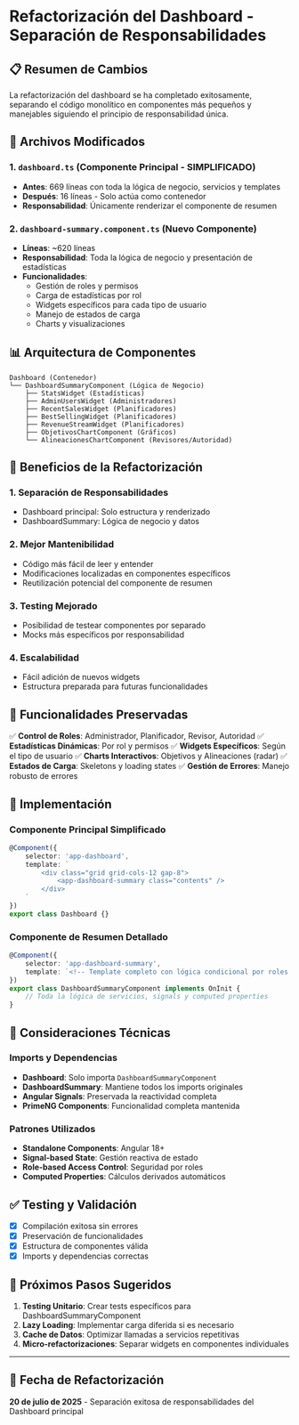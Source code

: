 # Refactorización del Dashboard - Separación de Responsabilidades

## 📋 Resumen de Cambios

La refactorización del dashboard se ha completado exitosamente, separando el código monolítico en componentes más pequeños y manejables siguiendo el principio de responsabilidad única.

## 🔧 Archivos Modificados

### 1. `dashboard.ts` (Componente Principal - SIMPLIFICADO)
- **Antes**: 669 líneas con toda la lógica de negocio, servicios y templates
- **Después**: 16 líneas - Solo actúa como contenedor
- **Responsabilidad**: Únicamente renderizar el componente de resumen

### 2. `dashboard-summary.component.ts` (Nuevo Componente)
- **Líneas**: ~620 líneas
- **Responsabilidad**: Toda la lógica de negocio y presentación de estadísticas
- **Funcionalidades**:
  - Gestión de roles y permisos
  - Carga de estadísticas por rol
  - Widgets específicos para cada tipo de usuario
  - Manejo de estados de carga
  - Charts y visualizaciones

## 📊 Arquitectura de Componentes

```
Dashboard (Contenedor)
└── DashboardSummaryComponent (Lógica de Negocio)
    ├── StatsWidget (Estadísticas)
    ├── AdminUsersWidget (Administradores)
    ├── RecentSalesWidget (Planificadores)
    ├── BestSellingWidget (Planificadores)
    ├── RevenueStreamWidget (Planificadores)
    ├── ObjetivosChartComponent (Gráficos)
    └── AlineacionesChartComponent (Revisores/Autoridad)
```

## 🎯 Beneficios de la Refactorización

### 1. **Separación de Responsabilidades**
- Dashboard principal: Solo estructura y renderizado
- DashboardSummary: Lógica de negocio y datos

### 2. **Mejor Mantenibilidad**
- Código más fácil de leer y entender
- Modificaciones localizadas en componentes específicos
- Reutilización potencial del componente de resumen

### 3. **Testing Mejorado**
- Posibilidad de testear componentes por separado
- Mocks más específicos por responsabilidad

### 4. **Escalabilidad**
- Fácil adición de nuevos widgets
- Estructura preparada para futuras funcionalidades

## 🔄 Funcionalidades Preservadas

✅ **Control de Roles**: Administrador, Planificador, Revisor, Autoridad
✅ **Estadísticas Dinámicas**: Por rol y permisos
✅ **Widgets Específicos**: Según el tipo de usuario
✅ **Charts Interactivos**: Objetivos y Alineaciones (radar)
✅ **Estados de Carga**: Skeletons y loading states
✅ **Gestión de Errores**: Manejo robusto de errores

## 🚀 Implementación

### Componente Principal Simplificado
```typescript
@Component({
    selector: 'app-dashboard',
    template: `
        <div class="grid grid-cols-12 gap-8">
            <app-dashboard-summary class="contents" />
        </div>
    `
})
export class Dashboard {}
```

### Componente de Resumen Detallado
```typescript
@Component({
    selector: 'app-dashboard-summary',
    template: `<!-- Template completo con lógica condicional por roles -->`
})
export class DashboardSummaryComponent implements OnInit {
    // Toda la lógica de servicios, signals y computed properties
}
```

## 📝 Consideraciones Técnicas

### Imports y Dependencias
- **Dashboard**: Solo importa `DashboardSummaryComponent`
- **DashboardSummary**: Mantiene todos los imports originales
- **Angular Signals**: Preservada la reactividad completa
- **PrimeNG Components**: Funcionalidad completa mantenida

### Patrones Utilizados
- **Standalone Components**: Angular 18+
- **Signal-based State**: Gestión reactiva de estado
- **Role-based Access Control**: Seguridad por roles
- **Computed Properties**: Cálculos derivados automáticos

## ✅ Testing y Validación

- [x] Compilación exitosa sin errores
- [x] Preservación de funcionalidades
- [x] Estructura de componentes válida
- [x] Imports y dependencias correctas

## 🔮 Próximos Pasos Sugeridos

1. **Testing Unitario**: Crear tests específicos para DashboardSummaryComponent
2. **Lazy Loading**: Implementar carga diferida si es necesario
3. **Cache de Datos**: Optimizar llamadas a servicios repetitivas
4. **Micro-refactorizaciones**: Separar widgets en componentes individuales

---

## 📅 Fecha de Refactorización
**20 de julio de 2025** - Separación exitosa de responsabilidades del Dashboard principal
